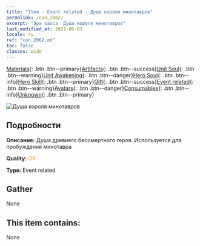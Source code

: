 ```yaml
---
title: "Item - Event related - Душа короля минотавров"
permalink: /con_2062/
excerpt: "Эра хаоса  Душа короля минотавров"
last_modified_at: 2021-06-03
locale: ru
ref: "con_2062.md"
toc: false
classes: wide
---
```

 [Materials](/ItemsRU/){: .btn .btn--primary}[Artifacts](/ItemsRU/Artifacts/){: .btn .btn--success}[Unit Soul](/ItemsRU/UnitSoul/){: .btn .btn--warning}[Unit Awakening](/ItemsRU/UnitAwakening/){: .btn .btn--danger}[Hero Soul](/ItemsRU/HeroSoul/){: .btn .btn--info}[Hero Skill](/ItemsRU/HeroSkill/){: .btn .btn--primary}[Gift](/ItemsRU/Gift/){: .btn .btn--success}[Event related](/ItemsRU/Events/){: .btn .btn--warning}[Avatars](/ItemsRU/Avatars/){: .btn .btn--danger}[Consumables](/ItemsRU/Consumables/){: .btn .btn--info}[Unknown](/ItemsRU/Unknown/){: .btn .btn--primary}

 ![Душа короля минотавров](/images/t/juexing_705.jpg)

## Подробности
 **Описание:** Душа древнего бессмертного героя. Используется для пробуждения минотавра

 **Quality:** <span style="color: #FF8C00">OK</span>

 **Type:** Event related

## Gather

  None

## This item contains:

  None

